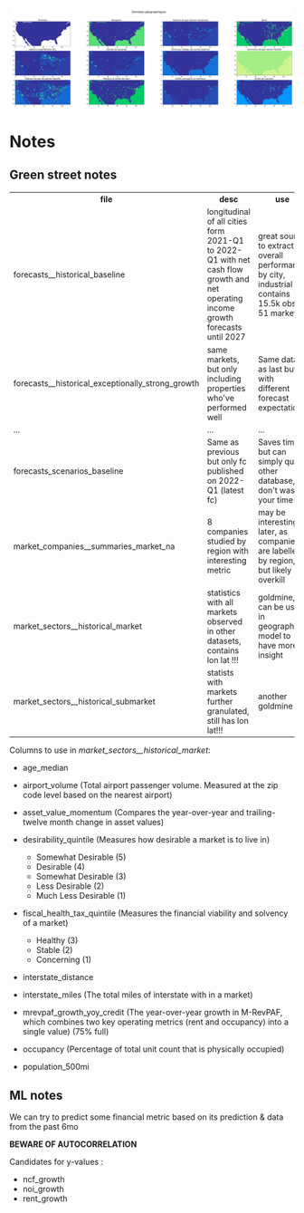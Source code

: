 <img src="/img/geo_data.png" width=1200>

# Notes
## Green street notes

<table>
  <tr>
    <th>file</th>
    <th>desc</th>
    <th>use</th>
  </tr>
  <tr>
    <td>forecasts__historical_baseline</td>
    <td>longitudinal of all cities form 2021-Q1 to 2022-Q1 with net cash flow growth and net operating income growth forecasts until 2027</td>
    <td>great source to extract overall performance by city, industrial contains 15.5k obs of 51 markets</td>
  </tr>
  <tr>
    <td>forecasts__historical_exceptionally_strong_growth</td>
    <td>same markets, but only including properties who've performed well</td>
    <td>Same data as last but with different forecast expectation</td>
  </tr>
    <td> ... </td>
	<td> ... </td>
	<td> ... </td>
  </tr>
  <tr>
    <td>forecasts_scenarios_baseline</td>
	<td>Same as previous but only fc published on 2022-Q1 (latest fc)</td>
	<td>Saves time but can simply query other database, don't waste your time</td>
  </tr>
  <tr>
    <td>market_companies__summaries_market_na</td>
	<td>8 companies studied by region with interesting metric</td>
	<td>may be interesting later, as companies are labelled by region, but likely overkill</td>
  </tr>
  <tr>
    <td>market_sectors__historical_market</td>
	<td>statistics with all markets observed in other datasets, contains lon lat !!!</td>
	<td>goldmine, can be used in geographic model to have more insight</td>
  </tr>
  <tr>
    <td>market_sectors__historical_submarket</td>
	<td>statists with markets further granulated, still has lon lat!!! </td>
	<td> another goldmine</td>
  </tr>


</table>

Columns to use in <i>market_sectors__historical_market</i>:

* age_median
* airport_volume (Total airport passenger volume. Measured at the zip code level based on the nearest airport)
* asset_value_momentum (Compares the year-over-year and trailing-twelve month change in asset values)
* desirability_quintile (Measures how desirable a market is to live in)
  - Somewhat Desirable (5)
  - Desirable (4)
  - Somewhat Desirable (3)
  - Less Desirable (2)
  - Much Less Desirable (1)

* fiscal_health_tax_quintile (Measures the financial viability and solvency of a market)
  - Healthy (3)
  - Stable (2)
  - Concerning (1)
* interstate_distance
* interstate_miles (The total miles of interstate with in a market)
* mrevpaf_growth_yoy_credit (The year-over-year growth in M-RevPAF, which combines two key operating metrics (rent and occupancy) into a single value) (75% full)
* occupancy (Percentage of total unit count that is physically occupied)
* population_500mi 


## ML notes

We can try to predict some financial metric based on its prediction & data from the past 6mo

<b>BEWARE OF AUTOCORRELATION</b>

Candidates for y-values :
* ncf_growth
* noi_growth
* rent_growth
